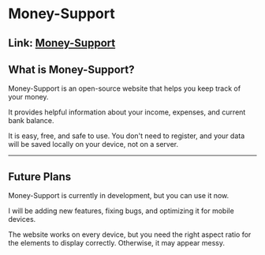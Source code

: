 # Money-Support
## Link: [Money-Support](https://buldes.github.io/money-support/)

What is Money-Support?
---
Money-Support is an open-source website that helps you keep track of your money.

It provides helpful information about your income, expenses, and current bank balance.

It is easy, free, and safe to use. You don't need to register, and your data will be saved locally on your device, not on a server.

---

Future Plans
---
Money-Support is currently in development, but you can use it now.

I will be adding new features, fixing bugs, and optimizing it for mobile devices.

The website works on every device, but you need the right aspect ratio for the elements to display correctly. Otherwise, it may appear messy.
